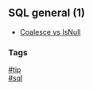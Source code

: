 ## SQL general (1)

- [Coalesce vs IsNull](coalesce-vs-isnull.md)

### Tags
[#tip](../../tips.md)  
[#sql](../sql.md)